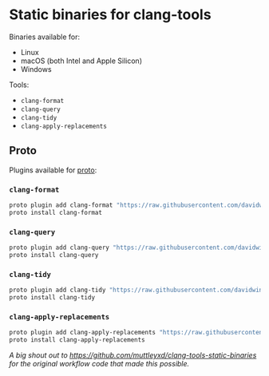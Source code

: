 # Static binaries for clang-tools

Binaries available for:

 - Linux
 - macOS (both Intel and Apple Silicon)
 - Windows

Tools:

- `clang-format`
- `clang-query`
- `clang-tidy`
- `clang-apply-replacements`

## Proto

Plugins available for [proto](https://moonrepo.dev/proto):

### `clang-format`

```sh
proto plugin add clang-format "https://raw.githubusercontent.com/davidwinter/static-clang-tools-binaries/main/proto/clang-format.toml"
proto install clang-format
```

### `clang-query`

```sh
proto plugin add clang-query "https://raw.githubusercontent.com/davidwinter/static-clang-tools-binaries/main/proto/clang-query.toml"
proto install clang-query
```

### `clang-tidy`

```sh
proto plugin add clang-tidy "https://raw.githubusercontent.com/davidwinter/static-clang-tools-binaries/main/proto/clang-tidy.toml"
proto install clang-tidy
```

### `clang-apply-replacements`

```sh
proto plugin add clang-apply-replacements "https://raw.githubusercontent.com/davidwinter/static-clang-tools-binaries/main/proto/clang-apply-replacements.toml"
proto install clang-apply-replacements
```

_A big shout out to https://github.com/muttleyxd/clang-tools-static-binaries for the original workflow code that made this possible._
